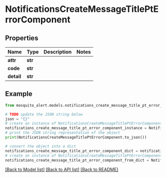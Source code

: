 # NotificationsCreateMessageTitlePtErrorComponent


## Properties

Name | Type | Description | Notes
------------ | ------------- | ------------- | -------------
**attr** | **str** |  | 
**code** | **str** |  | 
**detail** | **str** |  | 

## Example

```python
from mosquito_alert.models.notifications_create_message_title_pt_error_component import NotificationsCreateMessageTitlePtErrorComponent

# TODO update the JSON string below
json = "{}"
# create an instance of NotificationsCreateMessageTitlePtErrorComponent from a JSON string
notifications_create_message_title_pt_error_component_instance = NotificationsCreateMessageTitlePtErrorComponent.from_json(json)
# print the JSON string representation of the object
print(NotificationsCreateMessageTitlePtErrorComponent.to_json())

# convert the object into a dict
notifications_create_message_title_pt_error_component_dict = notifications_create_message_title_pt_error_component_instance.to_dict()
# create an instance of NotificationsCreateMessageTitlePtErrorComponent from a dict
notifications_create_message_title_pt_error_component_from_dict = NotificationsCreateMessageTitlePtErrorComponent.from_dict(notifications_create_message_title_pt_error_component_dict)
```
[[Back to Model list]](../README.md#documentation-for-models) [[Back to API list]](../README.md#documentation-for-api-endpoints) [[Back to README]](../README.md)


